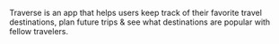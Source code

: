 Traverse is an app that helps users keep track of their favorite travel destinations, plan future trips & see what destinations are popular with fellow travelers. 